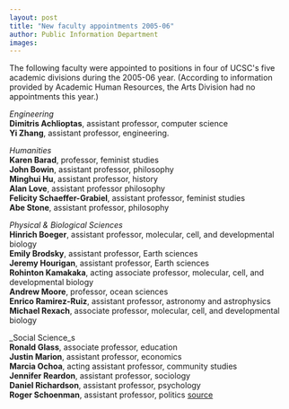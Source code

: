 ```yaml
---
layout: post
title: "New faculty appointments 2005-06"
author: Public Information Department
images:
---
```


The following faculty were appointed to positions in four of UCSC's five academic divisions during the 2005-06 year. (According to information provided by Academic Human Resources, the Arts Division had no appointments this year.)

_Engineering_  
**Dimitris Achlioptas**, assistant professor, computer science  
**Yi Zhang**, assistant professor, engineering.

_Humanities_  
**Karen Barad**, professor, feminist studies  
**John Bowin**, assistant professor, philosophy  
**Minghui Hu**, assistant professor, history  
**Alan Love**, assistant professor philosophy  
**Felicity Schaeffer-Grabiel**, assistant professor, feminist studies  
**Abe Stone**, assistant professor, philosophy

_Physical & Biological Sciences_  
**Hinrich Boeger**, assistant professor, molecular, cell, and developmental biology  
**Emily Brodsky**, assistant professor, Earth sciences  
**Jeremy Hourigan**, assistant professor, Earth sciences  
**Rohinton Kamakaka**, acting associate professor, molecular, cell, and developmental biology  
**Andrew Moore**, professor, ocean sciences  
**Enrico Ramirez-Ruiz**, assistant professor, astronomy and astrophysics  
**Michael Rexach**, associate professor, molecular, cell, and developmental biology

_Social Science_s  
**Ronald Glass**, associate professor, education  
**Justin Marion**, assistant professor, economics  
**Marcia Ochoa**, acting assistant professor, community studies  
**Jennifer Reardon**, assistant professor, sociology  
**Daniel Richardson**, assistant professor, psychology  
**Roger Schoenman**, assistant professor, politics
[source](http://www1.ucsc.edu/currents/05-06/05-01/new_faculty.asp "Permalink to new_faculty")
